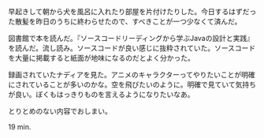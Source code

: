 早起きして朝から犬を風呂に入れたり部屋を片付けたりした。今日するはずだった散髪を昨日のうちに終わらせたので、すべきことが一つ少なくて済んだ。

図書館で本を読んだ。『ソースコードリーディングから学ぶJavaの設計と実践』を読んだ。流し読み。ソースコードが良い感じに抜粋されていた。ソースコードを大量に掲載すると紙面が地味になるのだとよく分かった。

録画されていたナディアを見た。アニメのキャラクターってやりたいことが明確にされていることが多いのかな。空を飛びたいのように。明確で見ていて気持ちが良い。ぼくもはっきりものを言えるようになりたいなあ。

とりとめのない内容でおしまい。

19 min.
